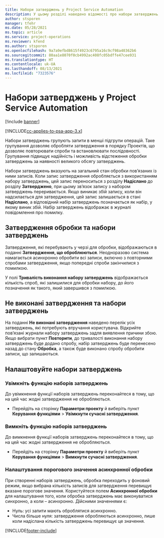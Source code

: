 ```yaml
---
title: Набори затверджень у Project Service Automation
description: У цьому розділі наведено відомості про набори затверджень, запити та підгрупи цих операцій.
author: stsporen
manager: tfehr
ms.date: 05/28/2021
ms.topic: article
ms.service: project-operations
ms.reviewer: kfend
ms.author: stsporen
ms.openlocfilehash: 9a7a9efbd8615f4923c6795a16c9cf98a40362b6
ms.sourcegitcommit: 80aa1e8070f0cb4992ac408fc05bdffe47cee931
ms.translationtype: HT
ms.contentlocale: uk-UA
ms.lasthandoff: 08/13/2021
ms.locfileid: "7323576"
---
```

# <a name="approval-sets-in-project-service-automation"></a>Набори затверджень у Project Service Automation

[!include [banner](../includes/psa-now-project-operations.md)]

[!INCLUDE[cc-applies-to-psa-app-3.x](../includes/cc-applies-to-psa-app-3x.md)]

Набори затверджень групують запити в менші підгрупи операцій. Таке групування дозволяє обробляти затвердження в порядку Проектів, що дозволяє повторювати спроби та встановлювати послідовності. Групування підвищує надійність і можливість відстеження обробки затверджень за наявності великого обсягу затверджень.

Набори затверджень вказують на загальний стан обробки пов’язаних із ними записів. Коли запис затвердження обробляється з використанням набору затверджень, цей запис переноситься з розділу **Надіслано** до розділу **Затверджено**, при цьому зв’язок запису з набором затверджень переривається. Якщо виникає збій запису, коли він надсилається для затвердження, цей запис залишається в стані **Надіслано**, а відповідний набір затверджень позначається як набір, у якому виник збій. Набір затверджень відображає в журналі повідомлення про помилку.

## <a name="processing-approvals-and-approval-sets"></a>Затвердження обробки та набори затверджень
Затвердження, які перебувають у черзі для обробки, відображаються в поданні **Затвердження, що оброблюються**. Неодноразово система намагається асинхронно обробити всі записи, включно з повторними спробами затвердження, якщо попередні спроби закінчилися з помилкою.

У полі **Тривалість виконання набору затверджень** відображається кількість спроб, які залишилися для обробки набору, до його позначення як такого, який завершився з помилкою.

## <a name="failed-approvals-and-approval-sets"></a>Не виконані затвердження та набори затверджень
На поданні **Не виконані затвердження** наведено перелік усіх затверджень, які потребують втручання користувача. Відкрийте пов’язані журнали набору затверджень задля виявлення причини збою.
Якщо вибрати пункт **Повторити**, до тривалості виконання набору затверджень буде додано спробу, набір затверджень буде перенесено назад до стану **Обробка**, а також буде виконано спробу обробити записи, що залишаються.

## <a name="configure-approval-sets"></a>Налаштовуйте набори затверджень

###  <a name="enable-the-approval-sets-feature"></a>Увімкніть функцію наборів затверджень
До увімкнення функції наборів затверджень переконайтеся в тому, що на цей час жодні затвердження не обробляються.

- Перейдіть на сторінку **Параметри проекту** й виберіть пункт **Керування функціями** > **Увімкнути сучасні затвердження**.

### <a name="turn-off-the-approval-sets-feature"></a>Вимкніть функцію наборів затверджень
До вимкнення функції наборів затверджень переконайтеся в тому, що на цей час жодні затвердження не обробляються.

- Перейдіть на сторінку **Параметри проекту** й виберіть пункт **Керування функціями** > **Вимкнути сучасні затвердження**.

### <a name="configuring-the-asynchronous-threshold"></a>Налаштування порогового значення асинхронної обробки 
При створенні наборів затверджень, обробка переходить у фоновий режим, якщо вибрана кількість записів для затвердження перевищує вказане порогове значення. Користуйтеся полем **Асинхронної обробки** для налаштування того, коли обробка затверджень має виконуватися синхронно, а коли – асинхронно.
Дійсними значеннями є:

  - Нуль: усі запити мають оброблятися асинхронно. 
  - Числа більше нуля: затвердження обробляються асинхронно, лише коли надіслана кількість затверджень перевищує це значення.

[!INCLUDE[footer-include](../includes/footer-banner.md)]
